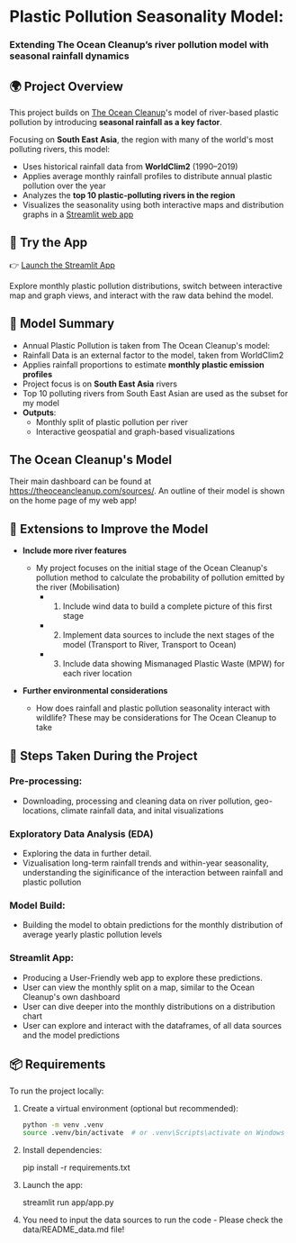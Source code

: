 # Plastic Pollution Seasonality Model: 
### Extending The Ocean Cleanup’s river pollution model with seasonal rainfall dynamics


## 🌍 Project Overview

This project builds on [The Ocean Cleanup](https://theoceancleanup.com/)'s model of river-based plastic pollution by introducing **seasonal rainfall as a key factor**. 

Focusing on **South East Asia**, the region with many of the world's most polluting rivers, this model:

- Uses historical rainfall data from **WorldClim2** (1990–2019)
- Applies average monthly rainfall profiles to distribute annual plastic pollution over the year
- Analyzes the **top 10 plastic-polluting rivers in the region**
- Visualizes the seasonality using both interactive maps and distribution graphs in a [Streamlit web app](#streamlit-app)


## 🚀 Try the App

👉 [Launch the Streamlit App](https://your-streamlit-link.streamlit.app)

Explore monthly plastic pollution distributions, switch between interactive map and graph views, and interact with the raw data behind the model.



## 🔬 Model Summary
- Annual Plastic Pollution is taken from The Ocean Cleanup's model:
- Rainfall Data is an external factor to the model, taken from WorldClim2
- Applies rainfall proportions to estimate **monthly plastic emission profiles**
- Project focus is on **South East Asia** rivers
- Top 10 polluting rivers from South East Asian are used as the subset for my model
- **Outputs**:
  - Monthly split of plastic pollution per river
  - Interactive geospatial and graph-based visualizations


## The Ocean Cleanup's Model
Their main dashboard can be found at https://theoceancleanup.com/sources/.
An outline of their model is shown on the home page of my web app!


## 📝 Extensions to Improve the Model

- **Include more river features** 
    - My project focuses on the initial stage of the Ocean Cleanup's pollution method to calculate the probability of pollution emitted by the river (Mobilisation)
        - 1) Include wind data to build a complete picture of this first stage
        - 2) Implement data sources to include the next stages of the model (Transport to River, Transport to Ocean)
        - 3) Include data showing Mismanaged Plastic Waste (MPW) for each river location

- **Further environmental considerations**
    - How does rainfall and plastic pollution seasonality interact with wildlife? These may be considerations for The Ocean Cleanup to take


## 🧪 Steps Taken During the Project

### Pre-processing:

- Downloading, processing and cleaning data on river pollution, geo-locations, climate rainfall data, and inital visualizations

### Exploratory Data Analysis (EDA)

- Exploring the data in further detail.
- Vizualisation long-term rainfall trends and within-year seasonality, understanding the siginificance of the interaction between rainfall and plastic pollution

### Model Build:

- Building the model to obtain predictions for the monthly distribution of average yearly plastic pollution levels


### Streamlit App:

- Producing a User-Friendly web app to explore these predictions.
- User can view the monthly split on a map, similar to the Ocean Cleanup's own dashboard
- User can dive deeper into the monthly distributions on a distribution chart
- User can explore and interact with the dataframes, of all data sources and the model predictions


## 📦 Requirements

To run the project locally:

1. Create a virtual environment (optional but recommended):

   ```bash
   python -m venv .venv
   source .venv/bin/activate  # or .venv\Scripts\activate on Windows

2. Install dependencies:

    pip install -r requirements.txt

3. Launch the app:

    streamlit run app/app.py

4. You need to input the data sources to run the code - Please check the data/README_data.md file!



